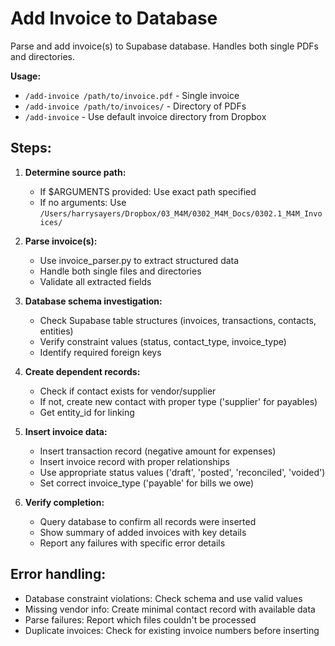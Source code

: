 # Add Invoice to Database

Parse and add invoice(s) to Supabase database. Handles both single PDFs and directories.

**Usage:**
- `/add-invoice /path/to/invoice.pdf` - Single invoice
- `/add-invoice /path/to/invoices/` - Directory of PDFs
- `/add-invoice` - Use default invoice directory from Dropbox

## Steps:

1. **Determine source path:**
   - If $ARGUMENTS provided: Use exact path specified
   - If no arguments: Use `/Users/harrysayers/Dropbox/03_M4M/0302_M4M_Docs/0302.1_M4M_Invoices/`

2. **Parse invoice(s):**
   - Use invoice_parser.py to extract structured data
   - Handle both single files and directories
   - Validate all extracted fields

3. **Database schema investigation:**
   - Check Supabase table structures (invoices, transactions, contacts, entities)
   - Verify constraint values (status, contact_type, invoice_type)
   - Identify required foreign keys

4. **Create dependent records:**
   - Check if contact exists for vendor/supplier
   - If not, create new contact with proper type ('supplier' for payables)
   - Get entity_id for linking

5. **Insert invoice data:**
   - Insert transaction record (negative amount for expenses)
   - Insert invoice record with proper relationships
   - Use appropriate status values ('draft', 'posted', 'reconciled', 'voided')
   - Set correct invoice_type ('payable' for bills we owe)

6. **Verify completion:**
   - Query database to confirm all records were inserted
   - Show summary of added invoices with key details
   - Report any failures with specific error details

## Error handling:
- Database constraint violations: Check schema and use valid values
- Missing vendor info: Create minimal contact record with available data
- Parse failures: Report which files couldn't be processed
- Duplicate invoices: Check for existing invoice numbers before inserting